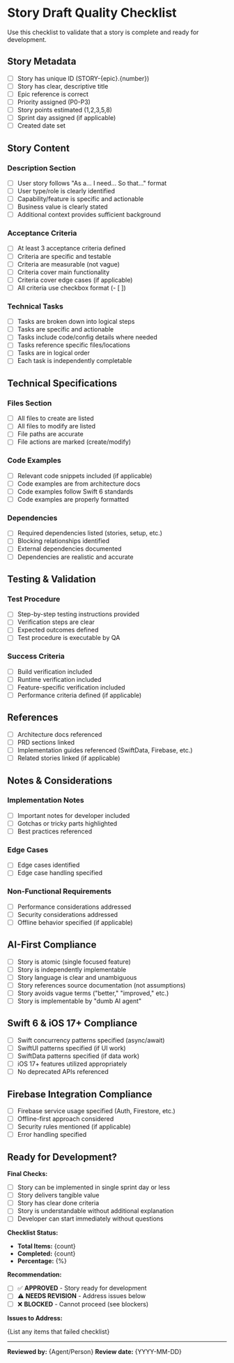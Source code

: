 # Story Draft Quality Checklist

Use this checklist to validate that a story is complete and ready for development.

## Story Metadata

- [ ] Story has unique ID (STORY-{epic}.{number})
- [ ] Story has clear, descriptive title
- [ ] Epic reference is correct
- [ ] Priority assigned (P0-P3)
- [ ] Story points estimated (1,2,3,5,8)
- [ ] Sprint day assigned (if applicable)
- [ ] Created date set

## Story Content

### Description Section
- [ ] User story follows "As a... I need... So that..." format
- [ ] User type/role is clearly identified
- [ ] Capability/feature is specific and actionable
- [ ] Business value is clearly stated
- [ ] Additional context provides sufficient background

### Acceptance Criteria
- [ ] At least 3 acceptance criteria defined
- [ ] Criteria are specific and testable
- [ ] Criteria are measurable (not vague)
- [ ] Criteria cover main functionality
- [ ] Criteria cover edge cases (if applicable)
- [ ] All criteria use checkbox format (- [ ])

### Technical Tasks
- [ ] Tasks are broken down into logical steps
- [ ] Tasks are specific and actionable
- [ ] Tasks include code/config details where needed
- [ ] Tasks reference specific files/locations
- [ ] Tasks are in logical order
- [ ] Each task is independently completable

## Technical Specifications

### Files Section
- [ ] All files to create are listed
- [ ] All files to modify are listed
- [ ] File paths are accurate
- [ ] File actions are marked (create/modify)

### Code Examples
- [ ] Relevant code snippets included (if applicable)
- [ ] Code examples are from architecture docs
- [ ] Code examples follow Swift 6 standards
- [ ] Code examples are properly formatted

### Dependencies
- [ ] Required dependencies listed (stories, setup, etc.)
- [ ] Blocking relationships identified
- [ ] External dependencies documented
- [ ] Dependencies are realistic and accurate

## Testing & Validation

### Test Procedure
- [ ] Step-by-step testing instructions provided
- [ ] Verification steps are clear
- [ ] Expected outcomes defined
- [ ] Test procedure is executable by QA

### Success Criteria
- [ ] Build verification included
- [ ] Runtime verification included
- [ ] Feature-specific verification included
- [ ] Performance criteria defined (if applicable)

## References

- [ ] Architecture docs referenced
- [ ] PRD sections linked
- [ ] Implementation guides referenced (SwiftData, Firebase, etc.)
- [ ] Related stories linked (if applicable)

## Notes & Considerations

### Implementation Notes
- [ ] Important notes for developer included
- [ ] Gotchas or tricky parts highlighted
- [ ] Best practices referenced

### Edge Cases
- [ ] Edge cases identified
- [ ] Edge case handling specified

### Non-Functional Requirements
- [ ] Performance considerations addressed
- [ ] Security considerations addressed
- [ ] Offline behavior specified (if applicable)

## AI-First Compliance

- [ ] Story is atomic (single focused feature)
- [ ] Story is independently implementable
- [ ] Story language is clear and unambiguous
- [ ] Story references source documentation (not assumptions)
- [ ] Story avoids vague terms ("better," "improved," etc.)
- [ ] Story is implementable by "dumb AI agent"

## Swift 6 & iOS 17+ Compliance

- [ ] Swift concurrency patterns specified (async/await)
- [ ] SwiftUI patterns specified (if UI work)
- [ ] SwiftData patterns specified (if data work)
- [ ] iOS 17+ features utilized appropriately
- [ ] No deprecated APIs referenced

## Firebase Integration Compliance

- [ ] Firebase service usage specified (Auth, Firestore, etc.)
- [ ] Offline-first approach considered
- [ ] Security rules mentioned (if applicable)
- [ ] Error handling specified

## Ready for Development?

**Final Checks:**

- [ ] Story can be implemented in single sprint day or less
- [ ] Story delivers tangible value
- [ ] Story has clear done criteria
- [ ] Story is understandable without additional explanation
- [ ] Developer can start immediately without questions

**Checklist Status:**

- **Total Items:** {count}
- **Completed:** {count}
- **Percentage:** {%}

**Recommendation:**

- [ ] ✅ **APPROVED** - Story ready for development
- [ ] ⚠️ **NEEDS REVISION** - Address issues below
- [ ] ❌ **BLOCKED** - Cannot proceed (see blockers)

**Issues to Address:**

{List any items that failed checklist}

---

**Reviewed by:** {Agent/Person}
**Review date:** {YYYY-MM-DD}
